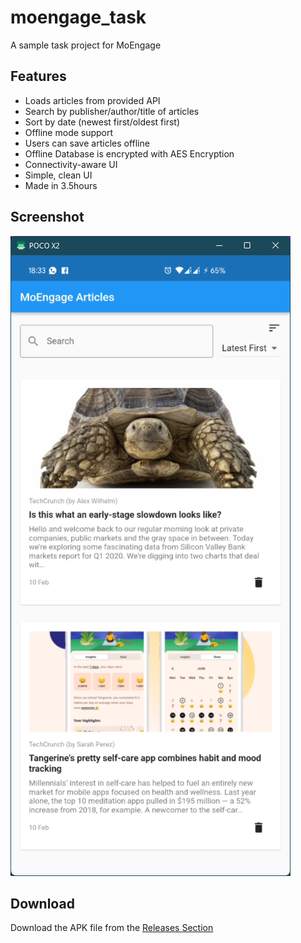 # moengage_task

A sample task project for MoEngage

## Features

- Loads articles from provided API
- Search by publisher/author/title of articles
- Sort by date (newest first/oldest first)
- Offline mode support
- Users can save articles offline
- Offline Database is encrypted with AES Encryption
- Connectivity-aware UI
- Simple, clean UI
- Made in 3.5hours

## Screenshot
![Screenshot](screenshot.png)

## Download
Download the APK file from the [Releases Section](https://github.com/shripal17/moengage_task/releases)
